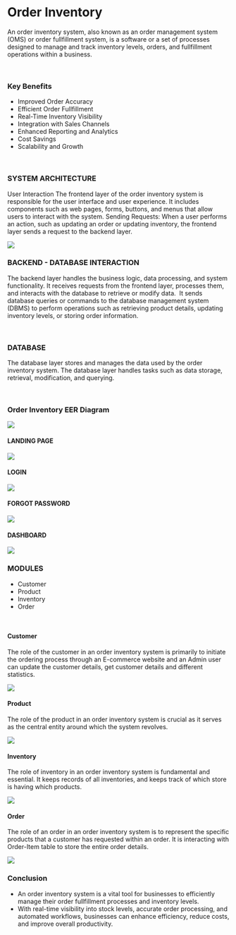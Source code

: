 # Order Inventory
<p>An order inventory system, also known as an order management system (OMS) or order fullfillment system, is a software or a set of processes designed to manage and track inventory levels, orders, and fullfillment operations within a business.</p>
<br>
<h3>Key Benefits</h3>
<p>
  <ul>
    <li>Improved Order Accuracy</li>
    <li>Efficient Order Fullfillment</li>
    <li>Real-Time Inventory Visibility</li>
    <li>Integration with Sales Channels</li>
    <li>Enhanced Reporting and Analytics</li>
    <li>Cost Savings</li>
    <li>Scalability and Growth</li>
  </ul>
</p>
<br>
<h3>SYSTEM ARCHITECTURE</h3>
<p>             User Interaction The frontend layer of the order inventory system is responsible for the user interface and user experience. It includes components such as web pages, forms, buttons, and menus that allow users to interact with the system.
                Sending Requests: When a user performs an action, such as updating an order or updating inventory, the frontend layer sends a request to the backend layer.
</p>
<img src="https://github.com/D-ArnabM/Order-Inventory-Management-System/assets/83360173/9bb03579-89f7-4f92-8492-ad1256a3fc37">

<br>
<h3>BACKEND - DATABASE INTERACTION</h3>
<p>The backend layer handles the business logic, data processing, and system functionality. It receives requests from the frontend layer, processes them, and interacts with the database to retrieve or modify data. 
	It sends database queries or commands to the database management system (DBMS) to perform operations such as retrieving product details, updating inventory levels, or storing order information.
</p>
<br>
<h3>DATABASE</h3>
<p>The database layer stores and manages the data used by the order inventory system. The database layer handles tasks such as data storage, retrieval, modification, and querying.
</p>
<br>
<h3>Order Inventory EER Diagram</h3>
<img src="https://github.com/D-ArnabM/Order-Inventory-Management-System/assets/83360173/6ec3abf2-06a5-4ae2-b9a7-9699f270c8a1">

<br>
<h4>LANDING PAGE</h4>
<img src="https://github.com/D-ArnabM/Order-Inventory-Management-System/assets/83360173/94286279-507a-4a54-8063-ba1a88a23b70">

<h4>LOGIN</h4>
<img src="https://github.com/D-ArnabM/Order-Inventory-Management-System/assets/83360173/fe34dd55-c102-49f7-9bf5-c83477c6bfb7">

<h4>FORGOT PASSWORD</h4>
<img src="https://github.com/D-ArnabM/Order-Inventory-Management-System/assets/83360173/a26a66ab-ac19-4f94-b64f-5b51721ea88b">

<h4>DASHBOARD</h4>
<img src="https://github.com/D-ArnabM/Order-Inventory-Management-System/assets/83360173/545f9a4b-c30c-46a1-978e-abfbb0fe8aee">

<h3>MODULES</h3>
<p>
<ul>
  <li>Customer</li>
  <li>Product</li>
  <li>Inventory</li>
  <li>Order</li>
</ul>
</p>
<br>
<h4>Customer</h4>
<p>The role of the customer in an order inventory system is primarily to initiate the ordering process through an E-commerce website and an Admin user can update the customer details, get customer details  and different statistics.</p>
<img src="https://github.com/D-ArnabM/Order-Inventory-Management-System/assets/83360173/75388443-f977-4507-95a5-9b1ce0102939">

<h4>Product</h4>
<p>The role of the product in an order inventory system is crucial as it serves as the central entity around which the system revolves.</p>
<img src="https://github.com/D-ArnabM/Order-Inventory-Management-System/assets/83360173/80b483ee-143d-435f-a168-35d09b2dc0b2">

<h4>Inventory</h4>
<p>The role of inventory in an order inventory system is fundamental and essential. It keeps records of all inventories, and keeps track of which store is having which products.</p>
<img src="https://github.com/D-ArnabM/Order-Inventory-Management-System/assets/83360173/d657ed01-cf50-4b83-80bd-e22107ef135d">

<h4>Order</h4>
<p>The role of an order in an order inventory system is to represent the specific products that a customer has requested within an order. It is interacting with Order-Item table to store the entire order details.</p>
<img src="https://github.com/D-ArnabM/Order-Inventory-Management-System/assets/83360173/f3754aa2-2e06-4122-9a93-3cf358bb323a">

<br>
<h3>Conclusion</h3>
<ul>
  <li>An order inventory system is a vital tool for businesses to efficiently manage their order fullfillment processes and inventory levels.</li>
  <li>With real-time visibility into stock levels, accurate order processing, and automated workflows, businesses can enhance efficiency, reduce costs, and improve overall productivity.</li>
</ul>
